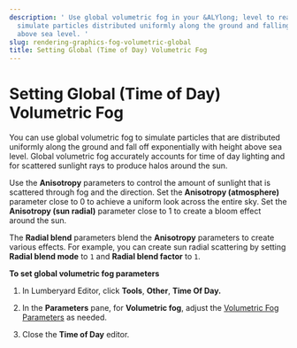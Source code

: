 ```yaml
---
description: ' Use global volumetric fog in your &ALYlong; level to realistically
  simulate particles distributed uniformly along the ground and falling off with height
  above sea level. '
slug: rendering-graphics-fog-volumetric-global
title: Setting Global (Time of Day) Volumetric Fog
---
```

# Setting Global \(Time of Day\) Volumetric Fog<a name="rendering-graphics-fog-volumetric-global"></a>

You can use global volumetric fog to simulate particles that are distributed uniformly along the ground and fall off exponentially with height above sea level\. Global volumetric fog accurately accounts for time of day lighting and for scattered sunlight rays to produce halos around the sun\.

Use the **Anisotropy** parameters to control the amount of sunlight that is scattered through fog and the direction\. Set the **Anisotropy \(atmosphere\)** parameter close to 0 to achieve a uniform look across the entire sky\. Set the **Anisotropy \(sun radial\)** parameter close to 1 to create a bloom effect around the sun\.

The **Radial blend** parameters blend the **Anisotropy** parameters to create various effects\. For example, you can create sun radial scattering by setting **Radial blend mode** to `1` and **Radial blend factor** to `1`\. 

**To set global volumetric fog parameters**

1. In Lumberyard Editor, click **Tools**, **Other**, **Time Of Day\.**

1. In the **Parameters** pane, for **Volumetric fog**, adjust the [Volumetric Fog Parameters](sky-tod-parameters.md#volumetric-fog-time-of-day-parameters) as needed\.

1. Close the **Time of Day** editor\.